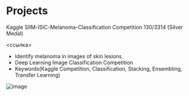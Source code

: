 # **Projects**

Kaggle SIIM-ISIC-Melanoma-Classification Competition 130/3314 (Silver Medal)

<ссылка>

- Identify melanoma in images of skin lesions.
- Deep Learning Image Classification Competition
- Keywords(Kaggle Competition, Classification, Stacking, Ensembling, Transfer Learning)

![image](https://github.com/user-attachments/assets/a294f42a-1370-442a-95bd-cbe79073c29f)

